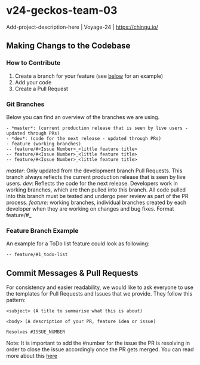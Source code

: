 # v24-geckos-team-03
Add-project-description-here | Voyage-24 | https://chingu.io/

## Making Changs to the Codebase
### How to Contribute
1. Create a branch for your feature (see [below](#feature-branch-example) for an example)
2. Add your code
3. Create a Pull Request

### Git Branches
Below you can find an overview of the branches we are using.

```
- *master*: (current production release that is seen by live users - updated through PRs)
- *dev*: (code for the next release - updated through PRs)
- feature (working branches)
-- feature/#<Issue Number>_<little feature title>
-- feature/#<Issue Number>_<little feature title>
-- feature/#<Issue Number>_<little feature title>
```

*master*: Only updated from the development branch Pull Requests. This branch always reflects the current production release that is seen by live users.
*dev*: Reflects the code for the next release. Developers work in working branches, which are then pulled into this branch. All code pulled into this branch must be tested and undergo peer review as part of the PR process.
*feature*: working branches, individual branches created by each developer when they are working on changes and bug fixes. Format feature/#<Issue Number>_<little feature title>

### Feature Branch Example

An example for a ToDo list feature could look as following:

```
-- feature/#1_todo-list
```

## Commit Messages & Pull Requests

For consistency and easier readability, we would like to ask everyone to use the templates for Pull Requests and Issues that we provide.
They follow this pattern:

```
<subject> (A title to summarise what this is about)

<body> (A description of your PR, feature idea or issue)

Resolves #ISSUE_NUMBER
```

Note: It is important to add the #number for the issue the PR is resolving in order to close the issue accordingly once the PR gets merged. You can read more about this [here](https://docs.github.com/en/free-pro-team@latest/github/managing-your-work-on-github/linking-a-pull-request-to-an-issue)
